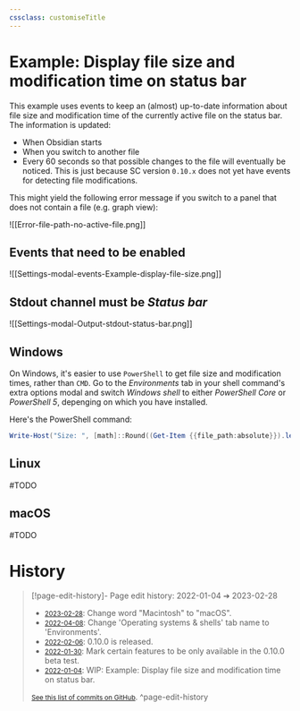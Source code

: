 ```yaml
---
cssclass: customiseTitle
---
```

# Example: Display file size and modification time on status bar

This example uses events to keep an (almost) up-to-date information about file size and modification time of the currently active file on the status bar. The information is updated:
- When Obsidian starts
- When you switch to another file
- Every 60 seconds so that possible changes to the file will eventually be noticed. This is just because SC version `0.10.x` does not yet have events for detecting file modifications.

This might yield the following error message if you switch to a panel that does not contain a file (e.g. graph view):

![[Error-file-path-no-active-file.png]]

## Events that need to be enabled
![[Settings-modal-events-Example-display-file-size.png]]

## Stdout channel must be *Status bar*
![[Settings-modal-Output-stdout-status-bar.png]]

## Windows
On Windows, it's easier to use `PowerShell` to get file size and modification times, rather than `CMD`. Go to the *Environments* tab in your shell command's extra options modal and switch *Windows shell* to either *PowerShell Core* or *PowerShell 5*, depenging on which you have installed.

Here's the PowerShell command:

```PowerShell
Write-Host("Size: ", [math]::Round((Get-Item {{file_path:absolute}}).length/1KB), "kB. Last modified: ", (Get-Item {{file_path:absolute}}).LastWriteTime)
```

## Linux
#TODO 

## macOS
#TODO

# History


> [!page-edit-history]- Page edit history: 2022-01-04 &#10132; 2023-02-28
> - [<small>2023-02-28</small>](https://github.com/Taitava/obsidian-shellcommands-documentation/commit/7c25de016fcfca074a5743207377e6730e6a58f9): Change word "Macintosh" to "macOS".
> - [<small>2022-04-08</small>](https://github.com/Taitava/obsidian-shellcommands-documentation/commit/fad0f25eae8bdfa9ecd82fda2d32fbbddbe3654f): Change 'Operating systems & shells' tab name to 'Environments'.
> - [<small>2022-02-06</small>](https://github.com/Taitava/obsidian-shellcommands-documentation/commit/3cc94c373e6fdff6712511de5cb0482c2c7ba5e9): 0.10.0 is released.
> - [<small>2022-01-30</small>](https://github.com/Taitava/obsidian-shellcommands-documentation/commit/db74fd2ed107c70fc30a73fa4f23fea2e5957eae): Mark certain features to be only available in the 0.10.0 beta test.
> - [<small>2022-01-04</small>](https://github.com/Taitava/obsidian-shellcommands-documentation/commit/3aa41de3fe5fbc68f915bb05dc3313ba598ce3a8): WIP: Example: Display file size and modification time on status bar.
> 
> [<small>See this list of commits on GitHub</small>](https://github.com/Taitava/obsidian-shellcommands-documentation/commits/main/./Example%20shell%20commands/Display%20file%20size%20and%20modification%20time%20on%20status%20bar.md).
> ^page-edit-history